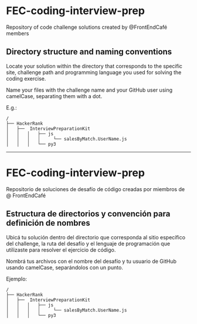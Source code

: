 # FEC-coding-interview-prep
Repository of code challenge solutions created by @FrontEndCafé members

## Directory structure and naming conventions

Locate your solution within the directory that corresponds to the specific site, challenge path and programming language you used for solving the coding exercise.

Name your files with the challenge name and your GitHub user using camelCase, separating them with a dot.

E.g.:

```
/
├── HackerRank
│	├──  InterviewPreparationKit
│	│	│	├── js
│	│	│	│	  └── salesByMatch.UserName.js
│	│	│	└── py3

```

---------------------

# FEC-coding-interview-prep
Repositorio de soluciones de desafío de código creadas por miembros de @ FrontEndCafé

## Estructura de directorios y convención para definición de nombres

Ubicá tu solución dentro del directorio que corresponda al sitio específico del challenge, la ruta del desafío y el lenguaje de programación que utilizaste para resolver el ejercicio de código.

Nombrá tus archivos con el nombre del desafío y tu usuario de GitHub usando camelCase, separándolos con un punto.

Ejemplo:

```
/
├── HackerRank
│	├──  InterviewPreparationKit
│	│	│	├── js
│	│	│	│	  └── salesByMatch.UserName.js
│	│	│	└── py3

```
